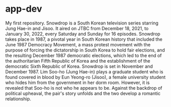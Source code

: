 # app-dev
My first repository.
Snowdrop is a South Korean television series starring Jung Hae-in and Jisoo. It aired on JTBC from December 18, 2021, to January 30, 2022, every Saturday and Sunday for 16 episodes.
Snowdrop takes place in 1987, a pivotal year in South Korean history that included the June 1987 Democracy Movement, a mass protest movement with the purpose of forcing the dictatorship in South Korea to hold fair elections, and the resulting December 1987 democratic elections, which led to the end of the authoritarian Fifth Republic of Korea and the establishment of the democratic Sixth Republic of Korea. Snowdrop is set in November and December 1987. Lim Soo-ho (Jung Hae-in) plays a graduate student who is found covered in blood by Eun Yeong-ro (Jisoo), a female university student who hides him from the government in her dorm room. However, it is revealed that Soo-ho is not who he appears to be. Against the backdrop of political upheaval, the pair's story unfolds and the two develop a romantic relationship.
